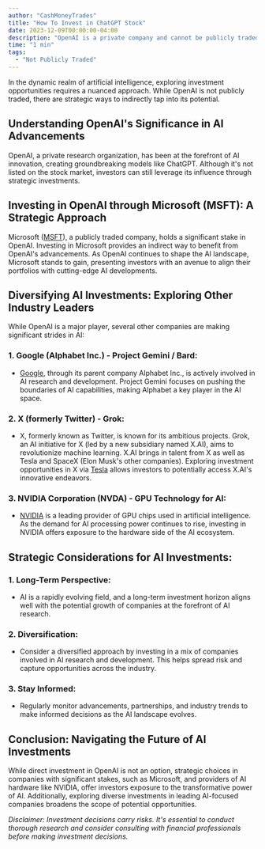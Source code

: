 ```yaml
---
author: "CashMoneyTrades"
title: "How To Invest in ChatGPT Stock"
date: 2023-12-09T00:00:00-04:00
description: "OpenAI is a private company and cannot be publicly traded. Explore strategic AI investments indirectly tied to OpenAI through Microsoft, Google, and NVIDIA."
time: "1 min"
tags:
  - "Not Publicly Traded"
---
```


In the dynamic realm of artificial intelligence, exploring investment opportunities requires a nuanced approach. While OpenAI is not publicly traded, there are strategic ways to indirectly tap into its potential.

## **Understanding OpenAI's Significance in AI Advancements**

OpenAI, a private research organization, has been at the forefront of AI innovation, creating groundbreaking models like ChatGPT. Although it's not listed on the stock market, investors can still leverage its influence through strategic investments.

## **Investing in OpenAI through Microsoft (MSFT): A Strategic Approach**

Microsoft ([MSFT](/stocks/msft/)), a publicly traded company, holds a significant stake in OpenAI. Investing in Microsoft provides an indirect way to benefit from OpenAI's advancements. As OpenAI continues to shape the AI landscape, Microsoft stands to gain, presenting investors with an avenue to align their portfolios with cutting-edge AI developments.

## **Diversifying AI Investments: Exploring Other Industry Leaders**

While OpenAI is a major player, several other companies are making significant strides in AI:

### **1. Google (Alphabet Inc.) - Project Gemini / Bard:**
   - [Google](/stocks/goog/), through its parent company Alphabet Inc., is actively involved in AI research and development. Project Gemini focuses on pushing the boundaries of AI capabilities, making Alphabet a key player in the AI space.

### **2. X (formerly Twitter) - Grok:**
   - X, formerly known as Twitter, is known for its ambitious projects. Grok, an AI initiative for X (led by a new subsidiary named X.AI), aims to revolutionize machine learning. X.AI brings in talent from X as well as Tesla and SpaceX (Elon Musk's other companies). Exploring investment opportunities in X via [Tesla](/stocks/tsla/) allows investors to potentially access X.AI's innovative endeavors.

### **3. NVIDIA Corporation (NVDA) - GPU Technology for AI:**
   - [NVIDIA](/stocks/nvda/) is a leading provider of GPU chips used in artificial intelligence. As the demand for AI processing power continues to rise, investing in NVIDIA offers exposure to the hardware side of the AI ecosystem.

## **Strategic Considerations for AI Investments:**

### **1. Long-Term Perspective:**
   - AI is a rapidly evolving field, and a long-term investment horizon aligns well with the potential growth of companies at the forefront of AI research.

### **2. Diversification:**
   - Consider a diversified approach by investing in a mix of companies involved in AI research and development. This helps spread risk and capture opportunities across the industry.

### **3. Stay Informed:**
   - Regularly monitor advancements, partnerships, and industry trends to make informed decisions as the AI landscape evolves.

## **Conclusion: Navigating the Future of AI Investments**

While direct investment in OpenAI is not an option, strategic choices in companies with significant stakes, such as Microsoft, and providers of AI hardware like NVIDIA, offer investors exposure to the transformative power of AI. Additionally, exploring diverse investments in leading AI-focused companies broadens the scope of potential opportunities.

*Disclaimer: Investment decisions carry risks. It's essential to conduct thorough research and consider consulting with financial professionals before making investment decisions.*
